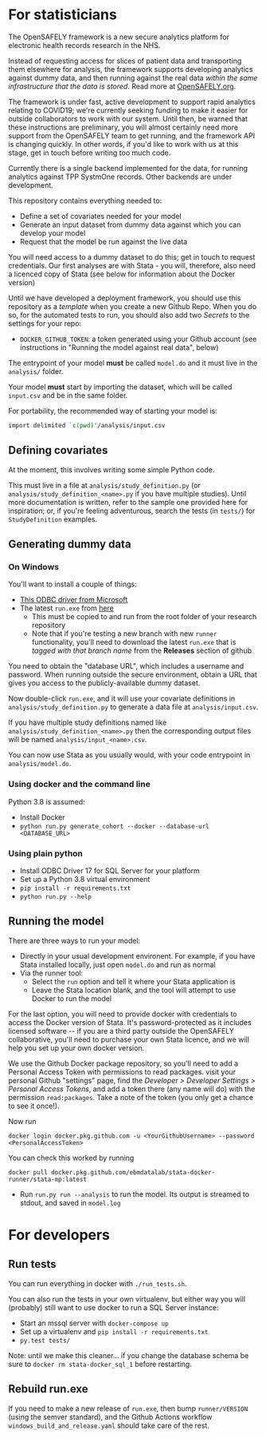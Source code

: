 # For statisticians

The OpenSAFELY framework is a new secure analytics platform for
electronic health records research in the NHS.

Instead of requesting access for slices of patient data and
transporting them elsewhere for analysis, the framework supports
developing analytics against dummy data, and then running against the
real data *within the same infrastructure that the data is stored*.
Read more at [OpenSAFELY.org](https://opensafely.org).

The framework is under fast, active development to support rapid
analytics relating to COVID19; we're currently seeking funding to make
it easier for outside collaborators to work with our system.  Until
then, be warned that these instructions are preliminary, you will
almost certainly need more support from the OpenSAFELY team to get
running, and the framework API is changing quickly.  In other words,
if you'd like to work with us at this stage, get in touch before
writing too much code.

Currently there is a single backend implemented for the data, for
running analytics against TPP SystmOne records.  Other backends are
under development.

This repository contains everything needed to:

* Define a set of covariates needed for your model
* Generate an input dataset from dummy data against which you can develop your model
* Request that the model be run against the live data

You will need access to a dummy dataset to do this; get in touch to
request credentials.  Our first analyses are with Stata - you will,
therefore, also need a licenced copy of Stata (see below for
information about the Docker version)

Until we have developed a deployment framework, you should use this
repository as a *template* when you create a new Github Repo.  When
you do so, for the automated tests to run, you should also add two
*Secrets* to the settings for your repo:

 * `DOCKER_GITHUB_TOKEN`: a token generated using your Github account (see instructions in "Running the model against real data", below)

The entrypoint of your model **must** be called `model.do` and it must
live in the `analysis/` folder.

Your model **must** start by importing the dataset, which will be called
`input.csv` and be in the same folder.

For portability, the recommended way of starting your model is:

```stata
import delimited `c(pwd)'/analysis/input.csv
```

## Defining covariates

At the moment, this involves writing some simple Python code.

This must live in a file at `analysis/study_definition.py` (or
`analysis/study_definition_<name>.py` if you have multiple studies).
Until more documentation is written, refer to the sample one provided
here for inspiration; or, if you're feeling adventurous, search the
tests (in `tests/`) for `StudyDefinition` examples.

## Generating dummy data

### On Windows
You'll want to install a couple of things:

* [This ODBC driver from Microsoft](https://www.microsoft.com/en-us/download/details.aspx?id=56567)
* The latest `run.exe` from [here](https://github.com/ebmdatalab/opensafely-research-template/releases/latest)
  * This must be copied to and run from the root folder of your research repository
  * Note that if you're testing a new branch with new `runner` functionality, you'll need to download the latest `run.exe` that is *tagged with that branch name* from the **Releases** section of github

You need to obtain the "database URL", which includes a username and
password.  When running outside the secure environment, obtain a URL
that gives you access to the publicly-available dummy dataset.

Now double-click `run.exe`, and it will use your covariate definitions
in `analysis/study_definition.py` to generate a data file at `analysis/input.csv`.

If you have multiple study definitions named like
`analysis/study_definition_<name>.py` then the corresponding output
files will be named `analysis/input_<name>.csv`.

You can now use Stata as you usually would, with your code entrypoint
in `analysis/model.do`.

### Using docker and the command line

Python 3.8 is assumed:

* Install Docker
* `python run.py generate_cohort --docker --database-url <DATABASE_URL>`

### Using plain python

* Install ODBC Driver 17 for SQL Server for your platform
* Set up a Python 3.8 virtual environment
* `pip install -r requirements.txt`
* `python run.py --help`

## Running the model

There are three ways to run your model:

* Directly in your usual development environent. For example, if you have Stata installed locally, just open `model.do` and run as normal
* Via the runner tool:
   * Select the `run` option and tell it where your Stata application is
   * Leave the Stata location blank, and the tool will attempt to use Docker to run the model

For the last option, you will need to provide docker with credentials
to access the Docker version of Stata. It's password-protected as it
includes licensed software -- if you are a third party outside the
OpenSAFELY collaborative, you'll need to purchase your own Stata
licence, and we will help you set up your own docker version.

We use the Github Docker package repository, so you'll need to add a
Personal Access Token with permissions to read packages. visit your
personal Github "settings" page, find the *Developer > Developer
Settings > Personal Access Tokens*, and add a token there (any name
will do) with the permission `read:packages`. Take a note of the token
(you only get a chance to see it once!).

Now run

    docker login docker.pkg.github.com -u <YourGithubUsername> --password <PersonalAccessToken>

You can check this worked by running

    docker pull docker.pkg.github.com/ebmdatalab/stata-docker-runner/stata-mp:latest

* Run `run.py run --analysis` to run the model. Its output is streamed to stdout, and saved in `model.log`

# For developers

## Run tests

You can run everything in docker with `./run_tests.sh`.

You can also run the tests in your own virtualenv, but either way you
will (probably) still want to use docker to run a SQL Server instance:


* Start an mssql server with `docker-compose up`
* Set up a virtualenv and `pip install -r requirements.txt`
* `py.test tests/`

Note: until we make this cleaner... if you change the database schema
be sure to `docker rm stata-docker_sql_1` before restarting.

## Rebuild run.exe

If you need to make a new release of `run.exe`, then bump
`runner/VERSION` (using the semver standard), and the Github Actions
workflow `windows_build_and_release.yaml` should take care of the
rest.
